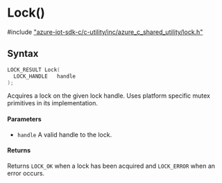# Lock()

\#include ["azure-iot-sdk-c/c-utility/inc/azure_c_shared_utility/lock.h"](../iot-c-ref-lock-h.md)  

## Syntax

```C
LOCK_RESULT Lock(
  LOCK_HANDLE	handle
);

```

Acquires a lock on the given lock handle. Uses platform specific mutex primitives in its implementation.

#### Parameters
* `handle` A valid handle to the lock.

#### Returns
Returns `LOCK_OK` when a lock has been acquired and `LOCK_ERROR` when an error occurs.

